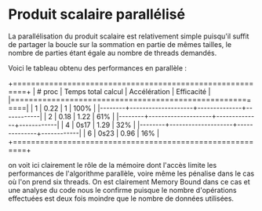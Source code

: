 # Produit scalaire parallélisé

La parallélisation du produit scalaire est relativement simple puisqu'il suffit de partager la boucle
sur la sommation en partie de mêmes tailles, le nombre de parties étant égale au nombre de threads demandés.

Voici le tableau obtenu des performances en parallèle :

+=========================================================+
| # proc | Temps total calcul | Accélération | Efficacité |
|=========================================================|
|   1    |       0.22         |       1      |     100%   |
|--------+--------------------+--------------+------------|
|   2    |       0.18         |       1.22   |      61%   |
|--------+--------------------+--------------+------------|
|   4    |       0s17         |       1.29   |      32%   |
|--------+--------------------+--------------+------------|
|   6    |       0s23         |       0.96   |      16%   |
+=========================================================+

on voit ici clairement le rôle de la mémoire dont l'accès limite les performances de l'algorithme
parallèle, voire même les pénalise dans le cas où l'on prend six threads. On est clairement Memory
Bound dans ce cas et une analyse du code nous le confirme puisque le nombre d'opérations effectuées
est deux fois moindre que le nombre de données utilisées.

